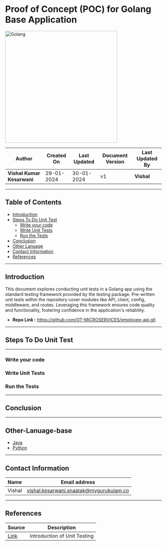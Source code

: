 # Proof of Concept (POC) for Golang Base Application

<img width="360" length="100" alt="Golang" src="https://github.com/avengers-p7/Documentation/assets/156056413/56e9dd64-9654-449c-be6d-4212de6aca71">


| Author                 | Created On | Last Updated | Document Version | Last Updated By |
| ---------------------- | ---------- | ------------ | ---------------- | --------------- |
| **Vishal Kumar Kesarwani** | 29-01-2024 | 30-01-2024   | v1               |  **Vishal**        |
***
## Table of Contents

+ [Introduction](#Introduction)
+ [Steps To Do Unit Test](#Steps-To-Do-Unit-Test)
  + [Write your code](#Write-your-code)
  + [Write Unit Tests](#Write-Unit-Tests)
  + [Run the Tests](#Run-the-Tests)
+ [Conclusion](#Conclusion)
+ [Other Lanuage](#Other-Lanuage-base)
+ [Contact Information](#Contact-Information)
+ [References](#References)
***
## Introduction

This document explores conducting unit tests in a Golang app using the standard testing framework provided by the testing package. Pre-written unit tests within the repository cover modules like API, client, config, middleware, and routes. Leveraging this framework ensures code quality and functionality, fostering confidence in the application's reliability.

* **Repo Link :** https://github.com/OT-MICROSERVICES/employee-api.git
***
## Steps To Do Unit Test
***
### Write your code
### Write Unit Tests
### Run the Tests
***
## Conclusion
***
## Other-Lanuage-base
* [Java](https://github.com/avengers-p7/Documentation/blob/main/Application_CI/Design/03-%20Java%20CI%20checks/Unit-Testing-Poc.md)
* [Python]()
***
## Contact Information

| Name | Email address |
| ---- | ------------- |
| Vishal | vishal.kesarwani.snaatak@mygurukulam.co |

***

## References

| Source | Description |
| ------ | ----------- |
| [Link](https://github.com/avengers-p7/Documentation/blob/main/Application_CI/Design/03-%20Java%20CI%20checks/Intro%20of%20Unit%20Testing.md) | Introduction of Unit Testing |
